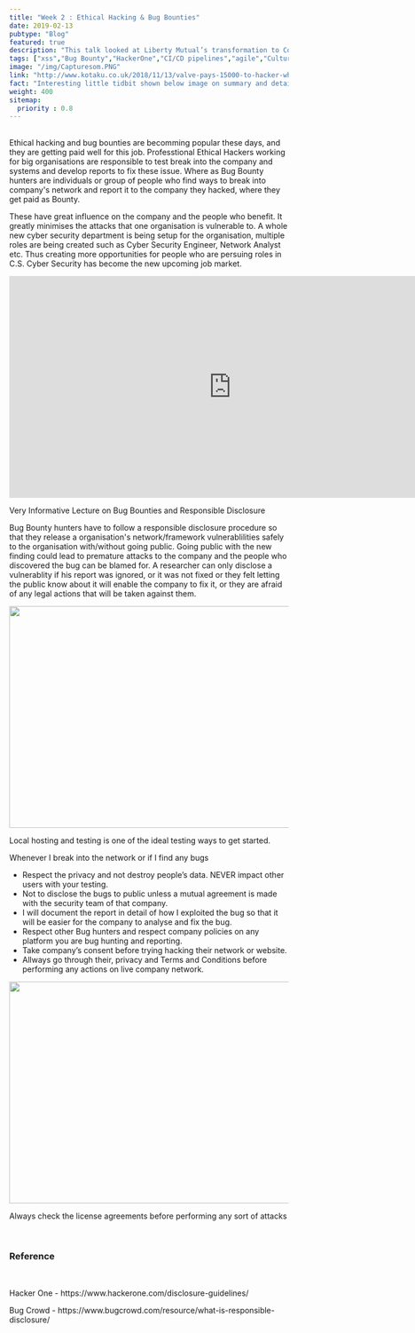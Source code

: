 ```yaml
---
title: "Week 2 : Ethical Hacking & Bug Bounties"
date: 2019-02-13
pubtype: "Blog"
featured: true 
description: "This talk looked at Liberty Mutual’s transformation to Continuous Integration, Continuous Delivery, and DevOps. For a large, heavily regulated industry, this task can not only be daunting, but viewed by many as impossible."
tags: ["xss","Bug Bounty","HackerOne","CI/CD pipelines","agile","Culture"]
image: "/img/Capturesom.PNG"
link: "http://www.kotaku.co.uk/2018/11/13/valve-pays-15000-to-hacker-who-found-steam-bug-that-generates-free-games"
fact: "Interesting little tidbit shown below image on summary and detail page"
weight: 400
sitemap:
  priority : 0.8
---
```




<br>
Ethical hacking and bug bounties are becomming popular these days, and they are getting paid well for this job. Professtional Ethical Hackers working for big organisations are responsible to test break into the company and systems and develop reports to fix these issue. Where as Bug Bounty hunters are individuals or group of people who find ways to break into company's network and report it to the company they hacked, where they get paid as Bounty.

These have great influence on the company and the people who benefit. It greatly minimises the attacks that one organisation is vulnerable to. A whole new cyber security department is being setup for the organisation, multiple roles are being created such as Cyber Security Engineer, Network Analyst etc. Thus creating more opportunities for people who are persuing roles in C.S. Cyber Security has become the new upcoming job market.

<iframe height="400px" width="800px" src="https://www.youtube.com/embed/-HVGMVoj7VQ" frameborder="0" allow="accelerometer; autoplay; encrypted-media; gyroscope; picture-in-picture" allowfullscreen></iframe>
<p>Very Informative Lecture on Bug Bounties and Responsible Disclosure</p> 
 
Bug Bounty hunters have to follow a responsible disclosure procedure so that they release a organisation's network/framework vulnerablilities safely to the organisation with/without going public. Going public with the new finding could lead to premature attacks to the company and the people who discovered the bug can be blamed for. A researcher can only disclose a vulnerablity if his report was ignored, or it was not fixed or they felt letting the public know about it will enable the company to fix it, or they are afraid of any legal actions that will be taken against them.

<img src="/img/OSWP.PNG" height="400px" width="800px"></img>
<p>Local hosting and testing is one of the ideal testing ways to get started.</p>

<p class="">Whenever I break into the network or if I find any bugs</p>
<ul class="">
                <li>Respect the privacy and not destroy people’s data. NEVER impact other users with your testing.</li>
                <li>Not to disclose the bugs to public unless a mutual agreement is made with the security team of that company.</li>
                <li>I will document the report in detail of how I exploited the bug so that it will be easier for the company to analyse and fix the bug.</li>
                <li>Respect other Bug hunters and respect company policies on any platform you are bug hunting and reporting.</li>
                <li>Take company’s consent before trying hacking their network or website.</li>
                <li>Allways go through their, privacy and Terms and Conditions before performing any actions on live company network.</li>
            </ul>

<img src="/img/Capture3.PNG" height="400px" width="800px"></img>
            <p> Always check the license agreements before performing any sort of attacks</p>
            <br>

<h3>Reference</h3>
        <br>
        <p class="">
                Hacker One - https://www.hackerone.com/disclosure-guidelines/ </p>
            <p class="">    Bug Crowd - https://www.bugcrowd.com/resource/what-is-responsible-disclosure/
        </p>




 